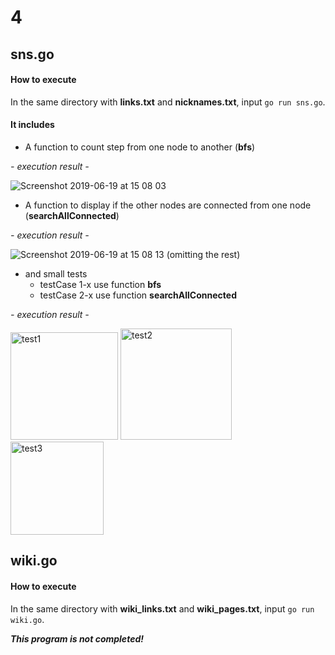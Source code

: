 # 4

## sns.go
#### How to execute
In the same directory with **links.txt** and **nicknames.txt**, input `go run sns.go`.

#### It includes 
- A function to count step from one node to another (**bfs**)

_- execution result -_

![Screenshot 2019-06-19 at 15 08 03](https://user-images.githubusercontent.com/34668695/59740801-1e2bf580-92a4-11e9-9b4b-29db68e23d16.png)

- A function to display if the other nodes are connected from one node (**searchAllConnected**)

_- execution result -_

![Screenshot 2019-06-19 at 15 08 13](https://user-images.githubusercontent.com/34668695/59740803-1e2bf580-92a4-11e9-99ce-8e87b65fef08.png)
(omitting the rest)

- and small tests
  - testCase 1-x use function **bfs**
  - testCase 2-x use function **searchAllConnected**
  
_- execution result -_
  
<img width="172" alt="test1" src="https://user-images.githubusercontent.com/34668695/59796719-0e022d80-9319-11e9-876f-01e248642960.png">
<img width="178" alt="test2" src="https://user-images.githubusercontent.com/34668695/59796721-0e022d80-9319-11e9-9397-20af66f143f1.png">
<img width="149" alt="test3" src="https://user-images.githubusercontent.com/34668695/59796722-0e022d80-9319-11e9-8e67-231c925daaa7.png">
  
## wiki.go
#### How to execute
In the same directory with **wiki_links.txt** and **wiki_pages.txt**, input `go run wiki.go`.

_**This program is not completed!**_
